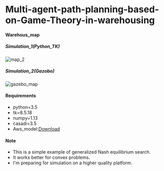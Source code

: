 # Multi-agent-path-planning-based-on-Game-Theory-in-warehousing
#### Warehous_map
##### Simulation_1(Python_TK)
![map_2](https://github.com/lightersp/Multi-agent-path-planning-based-on-Game-Theory-in-warehousing/blob/master/fig/Map_gazebo.gif)
##### Simulation_2(Gazobo)
![gazebo_map](https://github.com/lightersp/Multi-agent-path-planning-based-on-Game-Theory-in-warehousing/blob/master/fig/gazebo.gif)
#### Requirements
- python=3.5
- tk=8.5.18
- numpy=1.13
- casadi=3.5
- Aws_model:[Download](https://github.com/aws-robotics/aws-robomaker-small-warehouse-world/tree/ros1/models)
#### Note
+ This is a simple example of generalized Nash equilibrium search.
+ It works better for convex problems.
+ I'm preparing for simulation on a higher quality platform.
